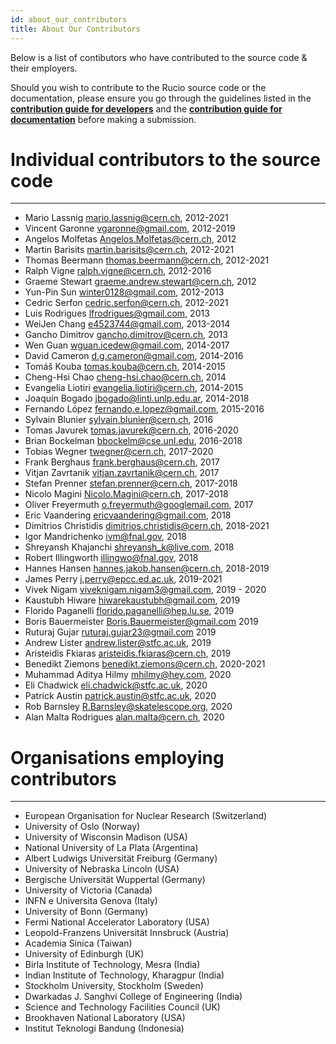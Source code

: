 ```yaml
---
id: about_our_contributors
title: About Our Contributors
---
```


Below is a list of contibutors who have contributed to the
source code & their employers.

Should you wish to contribute to the Rucio source code or the documentation,
please ensure you go through the guidelines listed in the [__contribution guide
for developers__](contributing) and the [__contribution guide for
documentation__](contribution_guide_for_documentation) before making a
submission.

# Individual contributors to the source code

---

- Mario Lassnig <mario.lassnig@cern.ch>, 2012-2021
- Vincent Garonne <vgaronne@gmail.com>, 2012-2019
- Angelos Molfetas <Angelos.Molfetas@cern.ch>, 2012
- Martin Barisits <martin.barisits@cern.ch>, 2012-2021
- Thomas Beermann <thomas.beermann@cern.ch>, 2012-2021
- Ralph Vigne <ralph.vigne@cern.ch>, 2012-2016
- Graeme Stewart <graeme.andrew.stewart@cern.ch>, 2012
- Yun-Pin Sun <winter0128@gmail.com>, 2012-2013
- Cedric Serfon <cedric.serfon@cern.ch>, 2012-2021
- Luis Rodrigues <lfrodrigues@gmail.com>, 2013
- WeiJen Chang <e4523744@gmail.com>, 2013-2014
- Gancho Dimitrov <gancho.dimitrov@cern.ch>, 2013
- Wen Guan <wguan.icedew@gmail.com>, 2014-2017
- David Cameron <d.g.cameron@gmail.com>, 2014-2016
- Tomáš Kouba <tomas.kouba@cern.ch>, 2014-2015
- Cheng-Hsi Chao <cheng-hsi.chao@cern.ch>, 2014
- Evangelia Liotiri <evangelia.liotiri@cern.ch>, 2014-2015
- Joaquín Bogado <jbogado@linti.unlp.edu.ar>, 2014-2018
- Fernando López <fernando.e.lopez@gmail.com>, 2015-2016
- Sylvain Blunier <sylvain.blunier@cern.ch>, 2016
- Tomas Javurek <tomas.javurek@cern.ch>, 2016-2020
- Brian Bockelman <bbockelm@cse.unl.edu>, 2016-2018
- Tobias Wegner <twegner@cern.ch>, 2017-2020
- Frank Berghaus <frank.berghaus@cern.ch>, 2017
- Vitjan Zavrtanik <vitjan.zavrtanik@cern.ch>, 2017
- Stefan Prenner <stefan.prenner@cern.ch>, 2017-2018
- Nicolo Magini <Nicolo.Magini@cern.ch>, 2017-2018
- Oliver Freyermuth <o.freyermuth@googlemail.com>, 2017
- Eric Vaandering <ericvaandering@gmail.com>, 2018
- Dimitrios Christidis <dimitrios.christidis@cern.ch>, 2018-2021
- Igor Mandrichenko <ivm@fnal.gov>, 2018
- Shreyansh Khajanchi <shreyansh_k@live.com>, 2018
- Robert Illingworth <illingwo@fnal.gov>, 2018
- Hannes Hansen <hannes.jakob.hansen@cern.ch>, 2018-2019
- James Perry <j.perry@epcc.ed.ac.uk>, 2019-2021
- Vivek Nigam <viveknigam.nigam3@gmail.com>, 2019 - 2020
- Kaustubh Hiware <hiwarekaustubh@gmail.com>, 2019
- Florido Paganelli <florido.paganelli@hep.lu.se>, 2019
- Boris Bauermeister <Boris.Bauermeister@gmail.com> 2019
- Ruturaj Gujar <ruturaj.gujar23@gmail.com> 2019
- Andrew Lister <andrew.lister@stfc.ac.uk>, 2019
- Aristeidis Fkiaras <aristeidis.fkiaras@cern.ch>, 2019
- Benedikt Ziemons <benedikt.ziemons@cern.ch>, 2020-2021
- Muhammad Aditya Hilmy <mhilmy@hey.com>, 2020
- Eli Chadwick <eli.chadwick@stfc.ac.uk>, 2020
- Patrick Austin <patrick.austin@stfc.ac.uk>, 2020
- Rob Barnsley <R.Barnsley@skatelescope.org>, 2020
- Alan Malta Rodrigues <alan.malta@cern.ch>, 2020

# Organisations employing contributors

---

- European Organisation for Nuclear Research (Switzerland)
- University of Oslo (Norway)
- University of Wisconsin Madison (USA)
- National University of La Plata (Argentina)
- Albert Ludwigs Universität Freiburg (Germany)
- University of Nebraska Lincoln (USA)
- Bergische Universität Wuppertal (Germany)
- University of Victoria (Canada)
- INFN e Universita Genova (Italy)
- University of Bonn (Germany)
- Fermi National Accelerator Laboratory (USA)
- Leopold-Franzens Universität Innsbruck (Austria)
- Academia Sinica (Taiwan)
- University of Edinburgh (UK)
- Birla Institute of Technology, Mesra (India)
- Indian Institute of Technology, Kharagpur (India)
- Stockholm University, Stockholm (Sweden)
- Dwarkadas J. Sanghvi College of Engineering (India)
- Science and Technology Facilities Council (UK)
- Brookhaven National Laboratory (USA)
- Institut Teknologi Bandung (Indonesia)
